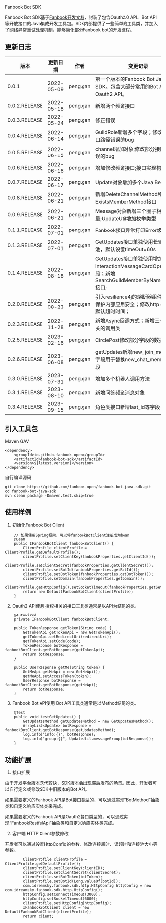 Fanbook Bot SDK

Fanbook Bot SDK基于[Fanbook开发文档](https://open.fanbook.mobi/document/manage/doc/)，封装了包含Oauth2.0 API、Bot API等开放接口的Java集成开发工具包。SDK内部提供了一些简单的工具类，并加入了网络异常重试处理机制，能够简化部分Fanbook bot的开发流程。



## 更新日志

| 版本            | 更新日期       | 作者  | 变更记录                                                                                   |
|---------------|------------| --- |----------------------------------------------------------------------------------------|
| 0.0.1         | 2022-05-09 | peng.gan | 第一个版本的Fanbook Bot Java SDK。包含大部分常用的Bot API和Oauth2 API。                                 |
| 0.0.2.RELEASE | 2022-05-18 | peng.gan | 新增两个频道接口                                                                               |
| 0.0.3.RELEASE | 2022-05-24 | peng.gan | 修正错误                                                                                   |
| 0.0.4.RELEASE | 2022-06-14 | peng.gan | GuildRole新增多个字段；修改部分接口路径错误的bug                                                         |
| 0.0.5.RELEASE | 2022-06-15 | peng.gan | channel增加对象;修改部分接口路径错误的bug                                                             |
| 0.0.6.RELEASE | 2022-06-16 | peng.gan | 增加修改频道接口;接口实现构造模式                                                                      |
| 0.0.7.RELEASE | 2022-06-17 | peng.gan | Update对象增加多个Java Bean                                                                  |
| 0.0.8.RELEASE | 2022-06-21 | peng.gan | 新增DeleteChannelMethod和ExistsMemberMethod接口                                             |
| 0.0.9.RELEASE | 2022-06-21 | peng.gan | Message对象新增三个圈子相关变量;UpdateUtil增加枚举类型                                                   |
| 0.1.1.RELEASE | 2022-07-01 | peng.gan | Fanbook接口异常打印Error级别日志                                                                 |
| 0.1.3.RELEASE | 2022-07-01 | peng.gan | GetUpdates接口单独使用长轮询线程池，默认设置timeOut=60s                                                 |
| 0.1.4.RELEASE | 2022-08-18 | peng.gan | GetUpdates接口单独使用增加interactionMessageCardOperation字段；新增SearchGuildMemberByNameMethod接口; |
| 0.2.0.RELEASE | 2022-08-23 | peng.gan | 引入resilience4j的熔断器组件，用于保护内部应用安全；修改http config的默认超时时间；                                  |
| 0.2.3.RELEASE | 2022-11-28 | peng.gan | 新增Async回调方式；新增三个卡片相关的调用类                                                               |
| 0.2.5.RELEASE | 2023-02-16 | peng.gan | CirclePost修改部分字段的数据类型                                                                  |
| 0.2.6.RELEASE | 2023-06-08 | peng.gan | getUpdates新增new_join_members字段用于替换new_chat_members字段                                   |
| 0.3.0.RELEASE | 2023-07-31 | peng.gan | 增加多个机器人调用方法                                                                            |
| 0.3.1.RELEASE | 2023-08-10 | peng.gan | 新增问答频道消息对象                                                                             |
| 0.3.4.RELEASE | 2023-09-15 | peng.gan | 角色类接口新增last_id等字段                                                                      |
## 引入工具包

Maven GAV
```
<dependency>
    <groupId>io.github.fanbook-open</groupId>
    <artifactId>fanbook-bot-sdk</artifactId>
    <version>${latest.version}</version>
</dependency>
```

自行编译源码

```
git clone https://github.com/fanbook-open/fanbook-bot-java-sdk.git
cd fanbook-bot-java-sdk
mvn clean package -Dmaven.test.skip=true
```

## 使用样例

1. 初始化Fanbook Bot Client

```
    // 如果使用Spring框架，可以将fanbookBotClient注册成为bean
    @Bean
    public IFanbookBotClient fanbookBotClient() {
        ClientProfile clientProfile = ClientProfile.getDefaultProfile();
        clientProfile.setClientKey(fanbookProperties.getClientId());
        clientProfile.setClientSecret(fanbookProperties.getClientSecret());
        clientProfile.setBotId(fanbookProperties.getBotId());
        clientProfile.setBotToken(fanbookProperties.getBotToken());
        clientProfile.setDomain(fanbookProperties.getDomain());
        clientProfile.getHttpConfig().setSocketTimeout(fanbookProperties.getSetSocketTimeout());
        return new DefaultFanbookBotClient(clientProfile);
    }
```

2. Oauth2 API使用
   授权相关的接口工具类通常是以API为结尾的类。

```
    @Autowired
    private IFanbookBotClient fanbookBotClient;

    public TokenResponse getToken(String code) {
        GetTokenApi getTokenApi = new GetTokenApi();
        getTokenApi.setRedirectUri(redirectUri);
        getTokenApi.setCode(code);
        TokenResponse botResponse = fanbookBotClient.getBotResponse(getTokenApi);
        return botResponse;
    }

    public UserResponse getMe(String token) {
        GetMeApi getMeApi = new GetMeApi();
        getMeApi.setAccessToken(token);
        UserResponse botResponse = fanbookBotClient.getBotResponse(getMeApi);
        return botResponse;
    }
```

3. Fanbook Bot API使用
   Bot API工具类通常是以Method结尾的类。

```
    @Test
    public void testGetUpdates() {
        GetUpdatesMethod getUpdatesMethod = new GetUpdatesMethod();
        ArrayList<Update> botResponse = fanbookBotClient.getBotResponse(getUpdatesMethod);
        log.info("info:{}", botResponse);
        log.info("group:{}", UpdateUtil.messageGroup(botResponse));
    }
```

##

## 功能扩展

1. 接口扩展

由于开发平台版本迭代较快，SDK版本会出现滞后发布的场景。因此，开发者可以自行定义或修改SDK中旧版本的Bot API。

如果需要定义的Fanbook API是Bot接口类型的，可以通过实现“BotMethod”抽象类和自定义响应实体类来完成。

如果需要定义的Fanbook API是Oauth2接口类型的，可以通过实现“FanbookRestfulApi”抽象类和自定义响应实体类完成。

2. 客户端 HTTP Client参数修改

开发者可以通过设置HttpConfig的参数，修改连接超时、读超时和连接池大小等参数。

```
        ClientProfile clientProfile = ClientProfile.getDefaultProfile();
        clientProfile.setClientKey(clientID);
        clientProfile.setClientSecret(clientSecret);
        clientProfile.setBotToken(botToken);
        clientProfile.setBotId(Long.valueOf(botId));
        com.idreamsky.fanbook.sdk.http.HttpConfig httpConfig = new com.idreamsky.fanbook.sdk.http.HttpConfig();
        httpConfig.setConnectTimeout(3000);
        httpConfig.setSocketTimeout(6000);
        clientProfile.setHttpConfig(httpConfig);
        IFanbookBotClient client = new DefaultFanbookBotClient(clientProfile);
        return client;
```
